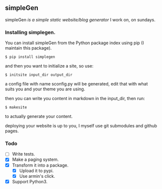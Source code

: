 

## simpleGen

simpleGen *is a simple static website/blog generator* I work on, on sundays.

### Installing simplegen.

You can install simpleGen from the Python package index using pip (I maintain this package).
	
	$ pip install simplegen

and then you want to initialize a site, so use:

	$ initsite input_dir output_dir
	
a config file with name sconfig.py will be generated, edit that with what suits you and your theme
you are using.

then you can write you content in markdown in the input_dir, then run:

	$ makesite
	
to actually generate your content.

deploying your website is up to you, I myself use git submodules and github pages.


### Todo

- [ ] Write tests.
- [X] Make a paging system.
- [X] Transform it into a package.
  - [X] Upload it to pypi.
  - [X] Use armin's click.
- [X] Support Python3.
